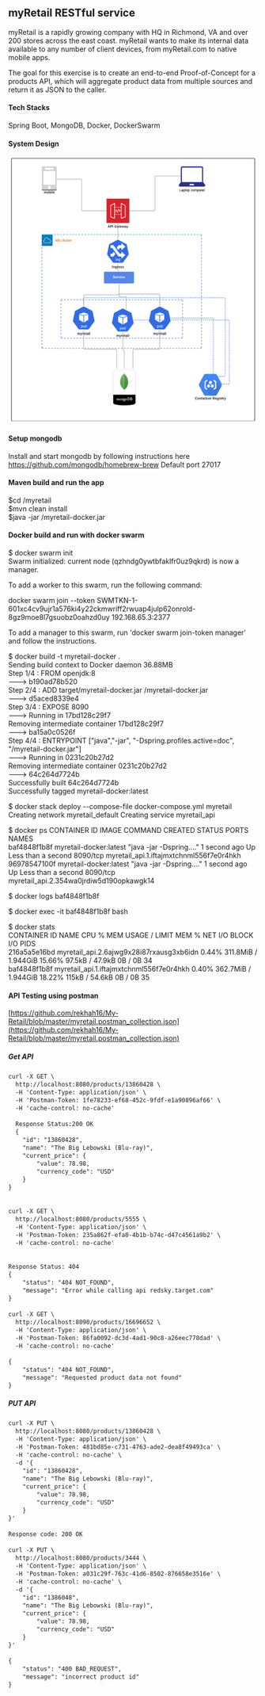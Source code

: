 ## myRetail RESTful service
myRetail is a rapidly growing company with HQ in Richmond, VA and over 200 stores across the east coast. myRetail wants to make its internal data available to any number of client devices, from myRetail.com to native mobile apps. 

The goal for this exercise is to create an end-to-end Proof-of-Concept for a products API, which will aggregate product data from multiple sources and return it as JSON to the caller. 

#### Tech Stacks
Spring Boot,
MongoDB,
Docker,
DockerSwarm

#### System Design

![Image](https://github.com/rekhah16/My-Retail/blob/master/system-design.png)
#### Setup mongodb
Install and start mongodb by following instructions here https://github.com/mongodb/homebrew-brew
Default port 27017

#### Maven build and run the app
$cd /myretail \
$mvn clean install \
$java -jar /myretail-docker.jar

#### Docker build and run with docker swarm
$ docker swarm init \
Swarm initialized: current node (qzhndg0ywtbfaklfr0uz9qkrd) is now a manager. 

To add a worker to this swarm, run the following command: 

   docker swarm join --token SWMTKN-1-601xc4cv9ujr1a576ki4y22ckmwriff2rwuap4julp62onrold-8gz9moe8l7gsuobz0oahzd0uy 192.168.65.3:2377

To add a manager to this swarm, run 'docker swarm join-token manager' and follow the instructions.

$ docker build -t myretail-docker . \
Sending build context to Docker daemon  36.88MB \
Step 1/4 : FROM openjdk:8 \
 ---> b190ad78b520 \
Step 2/4 : ADD target/myretail-docker.jar /myretail-docker.jar \
 ---> d5aced8339e4 \
Step 3/4 : EXPOSE 8090 \
 ---> Running in 17bd128c29f7 \
Removing intermediate container 17bd128c29f7 \
 ---> ba15a0c0526f \
Step 4/4 : ENTRYPOINT ["java","-jar", "-Dspring.profiles.active=doc", "/myretail-docker.jar"] \
 ---> Running in 0231c20b27d2 \
Removing intermediate container 0231c20b27d2 \
 ---> 64c264d7724b \
Successfully built 64c264d7724b \
Successfully tagged myretail-docker:latest 

$ docker stack deploy --compose-file docker-compose.yml myretail \
Creating network myretail_default 
Creating service myretail_api 

$ docker ps 
CONTAINER ID        IMAGE                    COMMAND                  CREATED             STATUS                  PORTS               NAMES \
baf4848f1b8f        myretail-docker:latest   "java -jar -Dspring.…"   1 second ago        Up Less than a second   8090/tcp            myretail_api.1.iftajmxtchnml556f7e0r4hkh \
96978547100f        myretail-docker:latest   "java -jar -Dspring.…"   1 second ago        Up Less than a second   8090/tcp            myretail_api.2.354wa0jrdiw5d190opkawgk14 

$ docker logs baf4848f1b8f

$ docker exec -it baf4848f1b8f bash

$ docker stats \
CONTAINER ID        NAME                                       CPU %               MEM USAGE / LIMIT     MEM %               NET I/O             BLOCK I/O           PIDS \
216a5a5e16bd        myretail_api.2.6ajwg9x28i87rxausg3xb6idn   0.44%               311.8MiB / 1.944GiB   15.66%              97.5kB / 47.9kB     0B / 0B             34 \
baf4848f1b8f        myretail_api.1.iftajmxtchnml556f7e0r4hkh   0.40%               362.7MiB / 1.944GiB   18.22%              115kB / 54.6kB      0B / 0B             35 


#### API Testing using postman
[https://github.com/rekhah16/My-Retail/blob/master/myretail.postman_collection.json](https://github.com/rekhah16/My-Retail/blob/master/myretail.postman_collection.json)

##### Get API
```
curl -X GET \
  http://localhost:8080/products/13860428 \
  -H 'Content-Type: application/json' \
  -H 'Postman-Token: 1fe78233-ef68-452c-9fdf-e1a90896af66' \
  -H 'cache-control: no-cache'
  
  Response Status:200 OK
  {
    "id": "13860428",
    "name": "The Big Lebowski (Blu-ray)",
    "current_price": {
        "value": 78.98,
        "currency_code": "USD"
    }
}


curl -X GET \
  http://localhost:8080/products/5555 \
  -H 'Content-Type: application/json' \
  -H 'Postman-Token: 235a862f-efa0-4b1b-b74c-d47c4561a9b2' \
  -H 'cache-control: no-cache'


Response Status: 404
{
    "status": "404 NOT_FOUND",
    "message": "Error while calling api redsky.target.com"
}

curl -X GET \
  http://localhost:8090/products/16696652 \
  -H 'Content-Type: application/json' \
  -H 'Postman-Token: 86fa0092-dc3d-4ad1-90c8-a26eec778dad' \
  -H 'cache-control: no-cache'
  
{
    "status": "404 NOT_FOUND",
    "message": "Requested product data not found"
}

```
##### PUT API
```
curl -X PUT \
  http://localhost:8080/products/13860428 \
  -H 'Content-Type: application/json' \
  -H 'Postman-Token: 481bd85e-c731-4763-ade2-dea8f49493ca' \
  -H 'cache-control: no-cache' \
  -d '{
    "id": "13860428",
    "name": "The Big Lebowski (Blu-ray)",
    "current_price": {
        "value": 78.98,
        "currency_code": "USD"
    }
}'

Response code: 200 OK

curl -X PUT \
  http://localhost:8080/products/3444 \
  -H 'Content-Type: application/json' \
  -H 'Postman-Token: a031c29f-763c-41d6-8502-876658e3516e' \
  -H 'cache-control: no-cache' \
  -d '{
    "id": "1386048",
    "name": "The Big Lebowski (Blu-ray)",
    "current_price": {
        "value": 78.98,
        "currency_code": "USD"
    }
}'

{
    "status": "400 BAD_REQUEST",
    "message": "incorrect product id"
}
```










